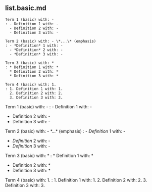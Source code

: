 ## list.basic.md
```
Term 1 (basic) with: -
: - Definition 1 with: -
  - Definition 2 with: -
  - Definition 3 with: -

Term 2 (basic) with: - \*...\* (emphasis)
: - *Definition* 1 with: -
  - *Definition* 2 with: -
  - *Definition* 3 with: -

Term 3 (basic) with: *
: * Definition 1 with: *
  * Definition 2 with: *
  * Definition 3 with: *

Term 4 (basic) with: 1.
: 1. Definition 1 with: 1.
  2. Definition 2 with: 2.
  3. Definition 3 with: 3.
```

Term 1 (basic) with: -
: - Definition 1 with: -
  - Definition 2 with: -
  - Definition 3 with: -

Term 2 (basic) with: - \*...\* (emphasis)
: - *Definition* 1 with: -
  - *Definition* 2 with: -
  - *Definition* 3 with: -

Term 3 (basic) with: *
: * Definition 1 with: *
  * Definition 2 with: *
  * Definition 3 with: *

Term 4 (basic) with: 1.
: 1. Definition 1 with: 1.
  2. Definition 2 with: 2.
  3. Definition 3 with: 3.
